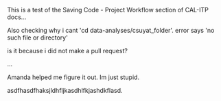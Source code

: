 This is a test of the Saving Code - Project Workflow section of CAL-ITP docs...

Also checking why i cant 'cd data-analyses/csuyat_folder'. error says 'no such file or directory'

is it because i did not make a pull request?

...

Amanda helped me figure it out. Im just stupid.

asdfhasdfhaksjldhfljkasdhlfkjashdkflasd.
